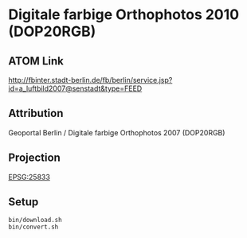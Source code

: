 Digitale farbige Orthophotos 2010 (DOP20RGB)
============================================

ATOM Link
---------

http://fbinter.stadt-berlin.de/fb/berlin/service.jsp?id=a_luftbild2007@senstadt&type=FEED

Attribution
-----------

Geoportal Berlin / Digitale farbige Orthophotos 2007 (DOP20RGB)

Projection
----------

[EPSG:25833](http://spatialreference.org/ref/epsg/25833/)

Setup
-----

```
bin/download.sh
bin/convert.sh
```
